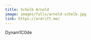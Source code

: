 ```yaml
---
title: Schelb Arnold
image: images/fulls/arnold-schelb.jpg
link: https://ardrift.me/
---
```


Dynam1C0de
